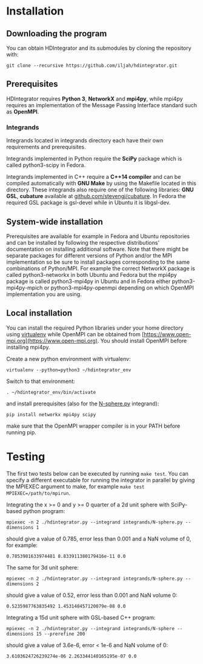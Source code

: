 # Installation


## Downloading the program

You can obtain HDIntegrator and its submodules by cloning the repository with:

    git clone --recursive https://github.com/iljah/hdintegrator.git


## Prerequisites

HDIntegrator requires **Python 3**, **NetworkX** and **mpi4py**, while mpi4py requires an
implementation of the Message Passing Interface standard such as **OpenMPI**.


### Integrands

Integrands located in integrands directory each have their own requirements and
prerequisites.

Integrands implemented in Python require the **SciPy** package which is called
python3-scipy in Fedora.

Integrands implemented in C++ require a **C++14 compiler** and can be
compiled automatically with **GNU Make** by using the Makefile located in this
directory. These integrands also require one of the following libraries:
**GNU GSL**, **cubature** available at [github.com/stevengj/cubature](https://github.com/stevengj/cubature).
In Fedora the required GSL package is gsl-devel while in Ubuntu it is libgsl-dev.


## System-wide installation

Prerequisites are available for example in Fedora and Ubuntu repositories and
can be installed by following the respective distributions' documentation on
installing additional software. Note that there might be separate packages for
different versions of Python and/or the MPI implementation so be sure to install
packages corresponding to the same combinations of Python/MPI. For example the
correct NetworkX package is called python3-networkx in both Ubuntu and Fedora
but the mpi4py package is called python3-mpi4py in Ubuntu and in Fedora either
python3-mpi4py-mpich or python3-mpi4py-openmpi depending on which OpenMPI
implementation you are using.


## Local installation

You can install the required Python libraries under your home directory using
[virtualenv](https://virtualenv.pypa.io) while OpenMPI can be obtained from
[https://www.open-mpi.org](https://www.open-mpi.org). You should install OpenMPI
before installing mpi4py.

Create a new python environment with virtualenv:

    virtualenv --python=python3 ~/hdintegrator_env

Switch to that environment:

    . ~/hdintegrator_env/bin/activate

and install prerequisites (also for the [N-sphere.py](integrands/N-sphere.py) integrand):

    pip install networkx mpi4py scipy

make sure that the OpenMPI wrapper compiler is in your PATH before running pip.


# Testing

The first two tests below can be executed by running `make test`. You can
specify a different executable for running the integrator in parallel by giving
the MPIEXEC argument to make, for example `make test MPIEXEC=/path/to/mpirun`.

Integrating the x >= 0 and y >= 0 quarter of a 2d unit sphere with SciPy-based
python program:

    mpiexec -n 2 ./hdintegrator.py --integrand integrands/N-sphere.py --dimensions 1

should give a value of 0.785, error less than 0.001 and a NaN volume of 0, for
example:

    0.7853981633974481 8.833911380179416e-11 0.0


The same for 3d unit sphere:

    mpiexec -n 2 ./hdintegrator.py --integrand integrands/N-sphere.py --dimensions 2

should give a value of 0.52, error less than 0.001 and NaN volume 0:

    0.5235987763835492 1.453148457120079e-08 0.0


Integrating a 15d unit sphere with GSL-based C++ program:

    mpiexec -n 2 ./hdintegrator.py --integrand integrands/N-sphere --dimensions 15 --prerefine 200

should give a value of 3.6e-6, error < 1e-6 and NaN volume of 0:

    3.6103624726239274e-06 2.263344140165195e-07 0.0
